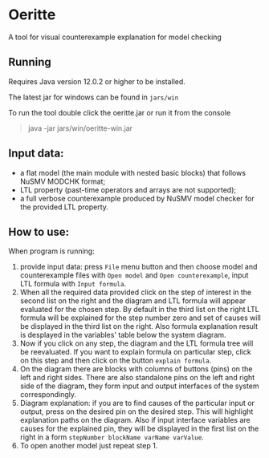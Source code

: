 # Oeritte

A tool for visual counterexample explanation for model checking

## Running

Requires Java version 12.0.2 or higher to be installed.

The latest jar for windows can be found in
`jars/win`

To run the tool double click the oeritte.jar or run it from the console
> java -jar jars/win/oeritte-win.jar

## Input data:
- a flat model (the main module with nested basic blocks) that follows NuSMV MODCHK format;
- LTL property (past-time operators and arrays are not supported);
- a full verbose counterexample produced by NuSMV model checker for the provided LTL property.

## How to use:

When program is running:
1) provide input data: press `File` menu button and then choose model and counterexample files with `Open model` and `Open counterexample`, input LTL formula with `Input formula`.
2) When all the required data provided click on the step of interest in the second list on the right and the diagram and LTL formula will appear evaluated for the chosen step. By default in the third list on the right LTL formula will be explained for the step number zero and set of causes will be displayed in the third list on the right. Also formula explanation result is desplayed in the variables' table below the system diagram.
3) Now if you click on any step, the diagram and the LTL formula tree will be reevaluated. If you want to explain formula on particular step, click on this step and then click on the button `explain formula`. 
4) On the diagram there are blocks with columns of buttons (pins) on the left and right sides. There are also standalone pins on the left and right side of the diagram, they form input and output interfaces of the system correspondingly.
5) Diagram explanation: if you are to find causes of the particular input or output, press on the desired pin on the desired step. This will highlight explanation paths on the diagram. Also if input interface variables are causes for the explained pin, they will be displayed in the first list on the right in a form `stepNumber blockName varName varValue`.
6) To open another model just repeat step 1.
